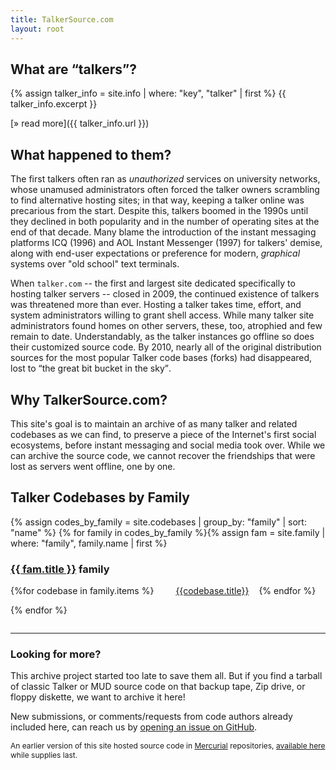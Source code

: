 ```yaml
---
title: TalkerSource.com
layout: root
---
```


## What are <q>talkers</q>?

{% assign talker_info = site.info | where: "key", "talker" | first %}
{{ talker_info.excerpt }}

[&raquo; read more]({{ talker_info.url }})

## What happened to them?

The first talkers often ran as _unauthorized_ services on university networks, whose unamused administrators
often forced the talker owners scrambling to find alternative hosting sites; in that way, keeping a talker
online was precarious from the start.  Despite this, talkers boomed in the 1990s until they declined in both
popularity and in the number of operating sites at the end of that decade.  Many blame the introduction of
the instant messaging platforms ICQ (1996) and AOL Instant Messenger (1997) for talkers' demise, along with
end-user expectations or preference for modern, _graphical_ systems over "old school" text terminals.

When `talker.com` -- the first and largest site dedicated specifically to hosting talker servers -- closed
in 2009, the continued existence of talkers was threatened more than ever.  Hosting a talker takes time,
effort, and system administrators willing to grant shell access. While many talker site administrators found
homes on other servers, these, too, atrophied and few remain to date. Understandably, as the talker instances
go offline so does their customized source code.  By 2010, nearly all of the original distribution sources
for the most popular Talker code bases (forks) had disappeared, lost to <q>the great bit bucket in the sky</q>.

## Why TalkerSource.com?

This site's goal is to maintain an archive of as many talker and related codebases as we can find, to
preserve a piece of the Internet's first social ecosystems, before instant messaging and social media
took over.  While we can archive the source code, we cannot recover the friendships that were lost as
servers went offline, one by one.

## Talker Codebases by Family

<style type="text/css">
  #codebase_index { padding-bottom: 1em; }
  #codebase_index > h3 { padding-top: 1em; }
  #codebase_index > h3:first-child { padding-top: 0; }
  #codebase_index > span { display: inline-block; margin-left: 2.5em; margin-bottom: 1em; min-width: 9.5em; }
</style>
<div id="codebase_index">
{% assign codes_by_family = site.codebases | group_by: "family" | sort: "name" %}
{% for family in codes_by_family %}{% assign fam = site.family | where: "family", family.name | first %}
  <h3><a href="{{fam.url}}">{{ fam.title }}</a> family</h3>
  {%for codebase in family.items %}<span><a href="{{codebase.url}}">{{codebase.title}}</a></span>{% endfor %}
{% endfor %}
</div>

-----

### Looking for more?

This archive project started too late to save them all.  But if you find a tarball of classic
Talker or MUD source code on that backup tape, Zip drive, or floppy diskette, we want to
archive it here!

New submissions, or comments/requests from code authors already included here, can reach
us by [opening an issue on GitHub][gh-issue].

[gh-issue]: https://github.com/talkersource/talkersource.github.io/issues

<p style="font-size: 9pt;">
  An earlier version of this site hosted source code in <a href="https://www.mercurial-scm.org/">Mercurial</a> repositories,
  <a href="http://hg.talkersource.com/" title="Old talkersource.com Hg repositories">available here</a> while supplies last.
</p>
